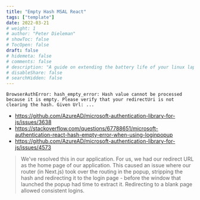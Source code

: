 ```yaml
---
title: "Empty Hash MSAL React"
tags: ["template"]
date: 2022-03-21
# weight: 1
# author: "Peter Dieleman"
# showToc: false
# TocOpen: false
draft: false
# hidemeta: false
# comments: false
# description: "A guide on extending the battery life of your linux laptop"
# disableShare: false
# searchHidden: false
---
```


`BrowserAuthError: hash_empty_error: Hash value cannot be processed because it is empty. Please verify that your redirectUri is not clearing the hash. Given Url: ...`

- <https://github.com/AzureAD/microsoft-authentication-library-for-js/issues/3638>
- <https://stackoverflow.com/questions/67788651/microsoft-authentication-react-hash-empty-error-when-using-loginpopup>
- <https://github.com/AzureAD/microsoft-authentication-library-for-js/issues/4573>

> We've resolved this in our application. For us, we had our redirect URL as the home page of our application. This caused an issue where our router (in Next.js) took over the routing in the popup, stripping the hash and redirecting it to the login page - before the window that launched the popup had time to extract it. Redirecting to a blank page allowed consistent logins.
